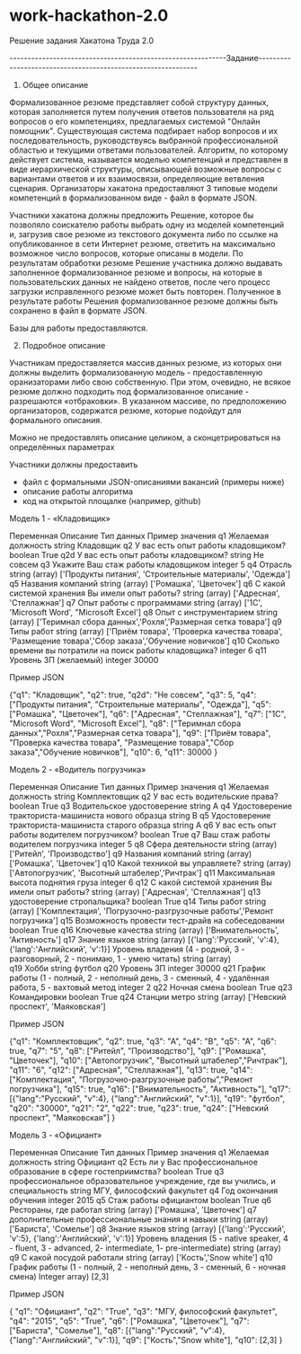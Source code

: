 # work-hackathon-2.0
Решение задания Хакатона Труда 2.0

------------------------------------------------------------Задание-------------------------------------------------------------
1. Общее описание

Формализованное резюме представляет собой структуру данных, которая заполняется путем получения ответов пользователя на ряд вопросов о его компетенциях, предлагаемых системой "Онлайн помощник". Существующая система подбирает набор вопросов и их последовательность, руководствуясь выбранной профессиональной областью и текущими ответами пользователей. Алгоритм, по которому действует система, называется моделью компетенций и представлен в виде иерархической структуры, описывающей возможные вопросы с вариантами ответов и их взаимосвязи, определяющие ветвления сценария. Организаторы хакатона предоставляют 3 типовые модели компетенций в формализованном виде - файл в формате JSON. 

Участники хакатона должны предложить Решение, которое бы позволяло соискателю работы выбрать одну из моделей компетенций и, загрузив свое резюме из текстового документа либо по ссылке на опубликованное в сети Интернет резюме, ответить на максимально возможное число вопросов, которые описаны в модели. По результатам обработки резюме Решение участника должно выдавать заполненное формализованное резюме и вопросы, на которые в пользовательских данных не найдено ответов, после чего процесс загрузки исправленного резюме может быть повторен. Полученное в результате работы Решения формализованное резюме должны быть сохранено в файл в формате JSON. 

Базы для работы предоставляются.

2. Подробное описание

Участникам предоставляется массив данных резюме, из которых они должны выделить формализованную модель - предоставленную оранизаторами либо свою собственную.
При этом, очевидно, не всякое резюме должно подходить под формализованное описание - разрешаются «отбраковки». В указанном массиве, по предположению организаторов, содержатся резюме, которые подойдут для формального описания.

Можно не предоставлять описание целиком, а сконцетрироваться на определённых параметрах

Участники должны предоставить 
- файл с формальными JSON-описаниями вакансий (примеры ниже)
- описание работы алгоритма
- код на открытой площалке (например, github)


Модель 1 - «Кладовищик»

Переменная	Описание	Тип данных	Пример значения
q1	Желаемая должность	string	Кладовщик
q2	У вас есть опыт работы кладовщиком?	boolean	True
q2d	У вас есть опыт работы кладовщиком?	string	Не совсем
q3	Укажите Ваш стаж работы кладовщиком	integer	5
q4	Отрасль	string (array)	['Продукты питания', 'Строительные материалы', 'Одежда']
q5	Названия компаний	string (array)	['Ромашка', 'Цветочек']
q6	С какой системой хранения Вы имели опыт работы?	string (array)	['Адресная', 'Стеллажная']
q7	Опыт работы с программами	string (array)	['1C', 'Microsoft Word', "Microsoft Excel']
q8	Опыт с инструментарием	string (array)	['Теримнал сбора данных','Рохля','Размерная сетка товара']
q9	Типы работ	string (array)	['Приём товара', 'Проверка качества товара', 'Размещение товара','Сбор заказа','Обучение новичков']
q10	Сколько времени вы потратили на поиск работы кладовщика?	integer	6
q11	Уровень ЗП (желаемый)	integer	30000

Пример JSON

{"q1": "Кладовщик",
"q2": true,
"q2d": "Не совсем",
"q3": 5,
"q4": ["Продукты питания", "Строительные материалы", "Одежда"],
"q5": ["Ромашка", "Цветочек"],
"q6": ["Адресная", "Стеллажная"],
"q7": ["1C", "Microsoft Word", "Microsoft Excel"],
"q8": ["Теримнал сбора данных","Рохля","Размерная сетка товара"],
"q9": ["Приём товара", "Проверка качества товара", "Размещение товара","Сбор заказа","Обучение новичков"],
"q10": 6,
"q11": 30000
}
 
 
Модель 2 - «Водитель погрузчика»

Переменная	Описание	Тип данных	Пример значения
q1	Желаемая должность	string	Комплектовщик
q2	У вас есть водительские права?	boolean	True
q3	Водительское удостоверение	string	A
q4	Удостоверение тракториста-машиниста нового образца	string	B
q5	Удостоверение тракториста-машиниста старого образца	string	A
q6	У вас есть опыт работы водителем погрузчиком?	boolean	True
q7	Ваш стаж работы водителем погрузчика	integer	5
q8	Сфера деятельности	string (array)	['Ритейл', 'Производство']
q9	Названия компаний	string (array)	['Ромашка', 'Цветочек']
q10	Какой техникой вы управляете?	string (array)	['Автопогрузчик', 'Высотный штабелер','Ричтрак']
q11	Максимальная высота поднятия груза	integer	6
q12	С какой системой хранения Вы имели опыт работы?	string (array)	['Адресная', 'Стеллажная']
q13	удостоверение стропальщика?	boolean	True
q14	Типы работ	string (array)	['Комплектация', 'Погрузочно-разгрузочные работы','Ремонт погрузчика']
q15	Возможность провести тест-драйв на собеседовании	boolean	True
q16	Ключевые качества	string (array)	['Внимательность', 'Активность']
q17	Знание языков	string (array)	[{'lang':'Русский', 'v':4},  {'lang':'Английский', 'v':1}]
	Уровень владения (4 - родной, 3 - разговорный, 2 - понимаю, 1 - умею читать)	string (array)	
q19	Хобби	string	футбол
q20	Уровень ЗП	integer	30000
q21	График работы (1 - полный, 2 - неполный день, 3 - сменный, 4 - удалённая работа, 5 - вахтовый метод	integer	2
q22	Ночная смена	boolean	True
q23	Командировки	boolean	True
q24	Станции метро	string (array)	['Невский проспект', 'Маяковская']

Пример JSON

{"q1": "Комплектовщик",
"q2": true,
"q3": "A",
"q4": "B",
"q5": "A",
"q6": true,
"q7": "5",
"q8": ["Ритейл", "Производство"],
"q9": ["Ромашка", "Цветочек"],
"q10": ["Автопогрузчик", "Высотный штабелер","Ричтрак"],
"q11": "6",
"q12": ["Адресная", "Стеллажная"],
"q13": true,
"q14": ["Комплектация", "Погрузочно-разгрузочные работы","Ремонт погрузчика"],
"q15": true,
"q16": ["Внимательность", "Активность"],
"q17": [{"lang":"Русский", "v":4},  {"lang":"Английский", "v":1}],
"q19": "футбол",
"q20": "30000",
"q21": "2",
"q22": true,
"q23": true,
"q24": ["Невский проспект", "Маяковская"]
}


Модель 3 - «Официант»

Переменная	Описание	Тип данных	Пример значения
q1	Желаемая должность	string	Официант
q2	Есть ли у Вас профессиональное образование в сфере гостеприимства?	boolean	True
q3	профессиональное образовательное учреждение, где вы учились, и специальность	string	МГУ, философский факультет
q4	Год окончания обучения	integer	2015
q5	Стаж работы официантом	boolean	True
q6	Рестораны, где работал	string (array)	['Ромашка', 'Цветочек']
q7	дополнительные профессиональные знания и навыки	string (array)	['Бариста', 'Сомелье']
q8	Знание языков	string (array)	[{'lang':'Русский', 'v':5},  {'lang':'Английский', 'v':1}]
	Уровень владения (5 - native speaker, 4 - fluent, 3 - advanced,  2- intermediate, 1- pre-intermediate)	string (array)	
q9	C какой посудой работали	string (array)	['Кость','Snow white']
q10	График работы (1 - полный, 2 - неполный день, 3 - сменный, 6 - ночная смена)	Integer array)	[2,3]

Пример JSON

{
"q1": "Официант",
"q2": "True",
"q3": "МГУ, философский факультет",
"q4": "2015",
"q5": "True",
"q6": ["Ромашка", "Цветочек"],
"q7": ["Бариста", "Сомелье"],
"q8": [{"lang":"Русский", "v":4}, {"lang":"Английский", "v":1}],
"q9": ["Кость","Snow white"],
"q10": [2,3]
}

